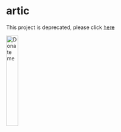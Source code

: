 # artic
This project is deprecated, please click [here](https://zegute.github.io/slimos/)

 <img src="http://photonj.photo.store.qq.com/psc?/V51UHQTp2fvdmm18WufY07ob521uUO8m/bqQfVz5yrrGYSXMvKr.cqYd5CxEGtig3B41Y5VM.QR91XaER*5cXVGK577kNIrLGOtKwEGzLOddT3AMGzFXbL*zbAWz2uAQssFtB1beoux8!/b&bo=sAQIB7AECAcWECA!&rf=mood_app)http://photonj.photo.store.qq.com/psc?/V51UHQTp2fvdmm18WufY07ob521uUO8m/bqQfVz5yrrGYSXMvKr.cqYd5CxEGtig3B41Y5VM.QR91XaER*5cXVGK577kNIrLGOtKwEGzLOddT3AMGzFXbL*zbAWz2uAQssFtB1beoux8!/b&bo=sAQIB7AECAcWECA!&rf=mood_app" width = "25%" height = "25%" alt="Donate me" align=center />
